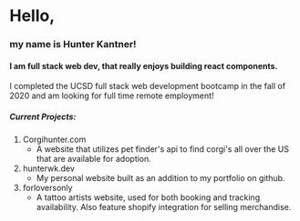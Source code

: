 # Hello,
### my name is Hunter Kantner!
#### I am full stack web dev, that really enjoys building react components.
I completed the UCSD full stack web development bootcamp in the fall of 2020 and am looking for full time remote employment!

##### Current Projects:
1. Corgihunter.com
    * A website that utilizes pet finder's api to find corgi's all over the US that are available for adoption.
1. hunterwk.dev
    * My personal website built as an addition to my portfolio on github.
1. forloversonly
    * A tattoo artists website, used for both booking and tracking availability. Also feature shopify integration for selling merchandise.
